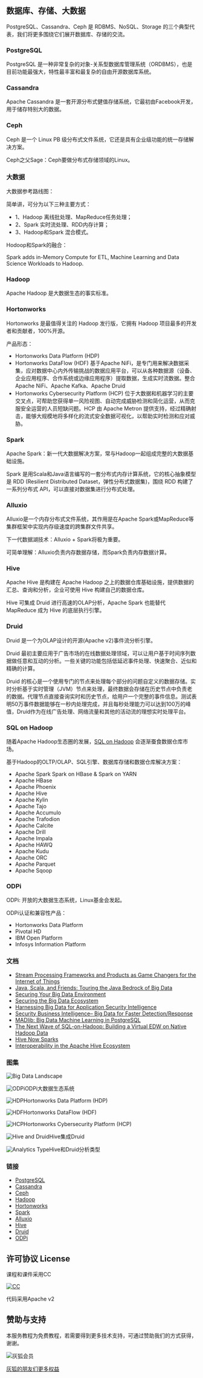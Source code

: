 ## 数据库、存储、大数据
PostgreSQL、Cassandra、Ceph 是 RDBMS、NoSQL、Storage 的三个典型代表，我们将更多围绕它们展开数据库、存储的交流。

### PostgreSQL
PostgreSQL 是一种非常复杂的对象-关系型数据库管理系统（ORDBMS），也是目前功能最强大，特性最丰富和最复杂的自由开源数据库系统。

### Cassandra
Apache Cassandra 是一套开源分布式健值存储系统，它最初由Facebook开发，用于储存特别大的数据。

### Ceph
Ceph 是一个 Linux PB 级分布式文件系统，它还是具有企业级功能的统一存储解决方案。

Ceph之父Sage：Ceph要做分布式存储领域的Linux。

### 大数据
大数据参考路线图：

简单讲，可分为以下三种主要方式：
* 1、Hadoop 离线批处理、MapReduce任务处理；
* 2、Spark 实时流处理、RDD内存计算；
* 3、Hadoop和Spark 混合模式。

Hodoop和Spark的融合：

Spark adds in-Memory Compute for ETL, Machine Learning and Data Science Workloads to Hadoop.

### Hadoop
Apache Hadoop 是大数据生态的事实标准。

### Hortonworks
Hortonworks 是最值得关注的 Hadoop 发行版，它拥有 Hadoop 项目最多的开发者和贡献者，100%开源。

产品形态：
* Hortonworks Data Platform (HDP)
* Hortonworks DataFlow (HDF) 基于Apache NiFi，是专门用来解决数据采集，应对数据中心内外传输挑战的数据应用平台，可以从各种数据源（设备、企业应用程序、合作系统或边缘应用程序）提取数据，生成实时流数据。整合 Apache NiFi、Apache Kafka、Apache Druid
* Hortonworks Cybersecurity Platform (HCP) 位于大数据和机器学习的主要交叉点，可帮助您获得单一风险视图、自动完成威胁检测和简化运营，从而克服安全运营的人员短缺问题。HCP 由 Apache Metron 提供支持，经过精确射击，能够大规模地将多样化的流式安全数据可视化，以帮助实时检测和应对威胁。

### Spark
Apache Spark：新一代大数据解决方案，常与Hadoop一起组成完整的大数据基础设施。

Spark 是用Scala和Java语言编写的一套分布式内存计算系统，它的核心抽象模型是 RDD (Resilient Distributed Dataset，弹性分布式数据集)，围绕 RDD 构建了一系列分布式 API，可以直接对数据集进行分布式处理。

### Alluxio
Alluxio是一个内存分布式文件系统，其作用是在Apache Spark或MapReduce等集群框架中实现内存级速度的跨集群文件共享。

下一代数据湖技术：Alluxio + Spark将极为重要。

可简单理解：Alluxio负责内存数据存储，而Spark负责内存数据计算。

### Hive
Apache Hive 是构建在 Apache Hadoop 之上的数据仓库基础设施，提供数据的汇总、查询和分析，企业可使用 Hive 构建自己的数据仓库。

Hive 可集成 Druid 进行高速的OLAP分析，Apache Spark 也能替代 MapReduce 成为 Hive 的底层执行引擎。

### Druid
Druid 是一个为OLAP设计的开源(Apache v2)事件流分析引擎。

Druid 最初主要应用于广告市场的在线数据处理领域，可以让用户基于时间序列数据做任意和互动的分析。一些关键的功能包括低延迟事件处理、快速聚合、近似和精确的计算。

Druid 的核心是一个使用专门的节点来处理每个部分的问题自定义的数据存储。实时分析基于实时管理（JVM）节点来处理，最终数据会存储在历史节点中负责老的数据。代理节点直接查询实时和历史节点，给用户一个完整的事件信息。测试表明50万事件数据能够在一秒内处理完成，并且每秒处理能力可以达到100万的峰值，Druid作为在线广告处理、网络流量和其他的活动流的理想实时处理平台。

### SQL on Hadoop
随着Apache Hadoop生态圈的发展，[SQL on Hadoop](https://wiki.huihoo.com/wiki/SQL_on_Hadoop) 会逐渐蚕食数据仓库市场。

基于Hadoop的OLTP/OLAP、SQL引擎、数据库存储和数据仓库解决方案：

* Apache Spark Spark on HBase & Spark on YARN
* Apache HBase
* Apache Phoenix
* Apache Hive 
* Apache Kylin
* Apache Tajo
* Apache Accumulo
* Apache Trafodion
* Apache Calcite
* Apache Drill
* Apache Impala
* Apache HAWQ
* Apache Kudu
* Apache ORC
* Apache Parquet
* Apache Sqoop

### ODPi
ODPi: 开放的大数据生态系统，Linux基金会发起。

ODPi认证和兼容性产品：
* Hortonworks Data Platform
* Pivotal HD
* IBM Open Platform
* Infosys Information Platform

### 文档
* [Stream Processing Frameworks and Products as Game Changers for the Internet of Things](http://docs.huihoo.com/javaone/2015/CON1534-Stream-Processing-Frameworks-and-Products-as-Game-Changers-for-the-Internet-of-Things.pdf)
* [Java, Scala, and Friends: Touring the Java Bedrock of Big Data](http://docs.huihoo.com/javaone/2015/CON3525-Java-Scala-and-Friends-Touring-the-Java-Bedrock-of-Big-Data.pdf)
* [Securing Your Big Data Environment](http://docs.huihoo.com/blackhat/usa-2015/us-15-Gaddam-Securing-Your-Big-Data-Environment.pdf)
* [Securing the Big Data Ecosystem](http://docs.huihoo.com/rsaconference/usa-2014/stu-t07a-securing-the-big-data-ecosystem.pdf)
* [Harnessing Big Data for Application Security Intelligence](http://docs.huihoo.com/rsaconference/usa-2014/spo3-t08-good-guys-vs-bad-guys-using-big-data-to-counteract-advanced-threats.pdf)
* [Security Business Intelligence– Big Data for Faster Detection/Response](http://docs.huihoo.com/rsaconference/usa-2014/stu-r02b-security-business-intelligence-big-data-for-faster-detection-response.pdf)
* [MADlib: Big Data Machine Learning in PostgreSQL](http://docs.huihoo.com/postgresql/pgcon/2012/MADlib-Big-Data-Machine-Learning-in-PostgreSQL.pdf)
* [The Next Wave of SQL-on-Hadoop: Building a Virtual EDW on Native Hadoop Data](http://docs.huihoo.com/oreilly/conferences/strataconf/big-data-conference-2014/The-Next-Wave-of-SQL-on-Hadoop-Building-a-Virtual-EDW-on-Native-Hadoop-Data.pdf)
* [Hive Now Sparks](http://docs.huihoo.com/apache/apachecon/us2015/Hive-Now-Sparks.pdf)
* [Interoperability in the Apache Hive Ecosystem](http://docs.huihoo.com/apache/apachecon/us2014/Interoperability-in-the-Apache-Hive-Ecosystem.pdf)

### 图集
![Big Data Landscape](https://wiki.huihoo.com/images/5/5b/Big-Data-Landscape-2018.jpg)

![ODPi](https://wiki.huihoo.com/images/0/0d/ODPi.png)ODPi大数据生态系统

![HDP](https://wiki.huihoo.com/images/3/39/Hortonworks-data-platform.png)Hortonworks Data Platform (HDP)

![HDF](https://wiki.huihoo.com/images/2/28/Hortonworks-HDF-Data-in-Motion-Plaform.png)Hortonworks DataFlow (HDF)

![HCP](https://wiki.huihoo.com/images/7/77/HCP-real-time-processing-cyber-security-engine.png)Hortonworks Cybersecurity Platform (HCP)

![Hive and Druid](https://wiki.huihoo.com/images/7/71/Pre-Aggregate-into-Druid-using-Hive-SQL.png)Hive集成Druid

![Analytics Type](https://wiki.huihoo.com/images/c/cc/Types-of-Analytics.png)Hive和Druid分析类型

### 链接
* [PostgreSQL](http://postgresql.org)
* [Cassandra](http://cassandra.apache.org)
* [Ceph](https://ceph.com/)
* [Hadoop](http://hadoop.apache.org)
* [Hortonworks](http://www.hortonworks.com/)
* [Spark](http://spark.apache.org/)
* [Alluxio](https://www.alluxio.org/)
* [Hive](https://hive.apache.org/)
* [Druid](http://druid.io/)
* [ODPi](http://www.odpi.org/)

## 许可协议 License

课程和课件采用CC

[![CC](http://wiki.huihoo.com/images/4/4e/CC-BY-SA_3.0-88x31.png)](http://wiki.huihoo.com/wiki/CC-BY-SA_3.0)

代码采用Apache v2

## 赞助与支持
本服务教程为免费教程，若需要得到更多技术支持，可通过赞助我们的方式获得，谢谢。

![灰狐会员](http://wiki.huihoo.com/images/2/25/Zsxq.jpg)

[灰狐的朋友们更多权益](https://wiki.huihoo.com/wiki/%E7%81%B0%E7%8B%90%E4%BC%9A%E5%91%98)
